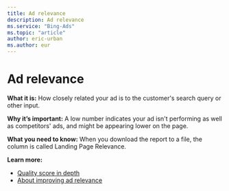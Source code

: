 ```yaml
---
title: Ad relevance
description: Ad relevance
ms.service: "Bing-Ads"
ms.topic: "article"
author: eric-urban
ms.author: eur
---
```


# Ad relevance

**What it is:**     How closely related your ad is to the customer's search query or other input.

**Why it’s important:** A low number indicates your ad isn't performing as well as competitors' ads, and might be appearing lower on the page.

**What you need to know:**     When you download the report to a file, the column is called Landing Page Relevance.

**Learn more:**
- [Quality score in depth](../hlp_BA_CONC_AboutQualityScore.md)
- [About improving ad relevance](../hlp_BA_CONC_AboutIncreasingAdRelevance.md)


